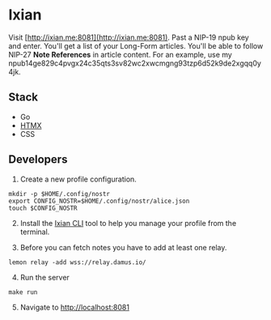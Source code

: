 # Ixian

Visit [http://ixian.me:8081](http://ixian.me:8081). Past a NIP-19 npub key and enter. You'll get a list of your Long-Form articles. You'll be able to follow NIP-27 **Note References** in article content. For an example, use my npub14ge829c4pvgx24c35qts3sv82wc2xwcmgng93tzp6d52k9de2xgqq0y4jk.

## Stack

- Go
- [HTMX](https://htmx.org/)
- CSS

## Developers

1. Create a new profile configuration.

```shell
mkdir -p $HOME/.config/nostr
export CONFIG_NOSTR=$HOME/.config/nostr/alice.json
touch $CONFIG_NOSTR
```

2. Install the [Ixian CLI](https://github.com/dextyz/lemon) tool to help you manage your profile from the terminal.

3. Before you can fetch notes you have to add at least one relay.

```shell
lemon relay -add wss://relay.damus.io/
```

4. Run the server

```shell
make run
```

5. Navigate to [http://localhost:8081](http://localhost:8081)
